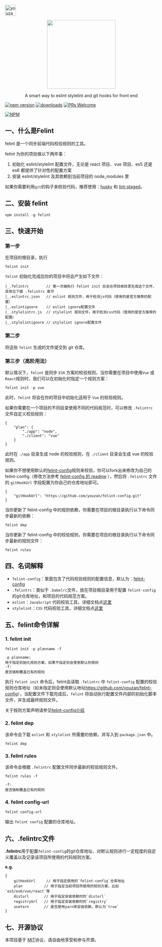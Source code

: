 <p>
<a href="https://github.com/youzan" target="_blank"><img width="36px" src="https://img.yzcdn.cn/public_files/2017/02/09/e84aa8cbbf7852688c86218c1f3bbf17.png" alt="youzan"></a>
</p>
<p align="center">
    <a href="http://youzan.github.io/felint/" target="_blank">
        <img width="226px" src="https://img.yzcdn.cn/public_files/2017/02/09/232aae6e44455f5d068b9f74b9394f64.png">
    </a>
</p>
<p align="center">A smart way to eslint stylelint and git hooks for front end</p>


[![npm version](https://img.shields.io/npm/v/felint.svg?style=flat)](https://www.npmjs.com/package/felint) [![downloads](https://img.shields.io/npm/dt/felint.svg)](https://www.npmjs.com/package/felint) [![PRs Welcome](https://img.shields.io/badge/PRs-welcome-brightgreen.svg)](CONTRIBUTING.md)

[![NPM](https://nodei.co/npm/felint.png?downloads=true&downloadRank=true)](https://nodei.co/npm/felint/)

## 一、什么是Felint

felint 是一个同步前端代码校验规则的工具。

felint 为你的项目做以下两件事：

1. 初始化 eslint/stylelint 配置文件，无论是 react 项目、vue 项目、es5 还是 es6 都提供了针对性的配置方案
1. 安装 eslint/stylelint 及其依赖到当前项目的 node_modules 里

如果你需要利用`git`的钩子来校验代码，推荐使用：[husky](https://github.com/typicode/husky) 和 [lint-staged](https://github.com/okonet/lint-staged)。

## 二、安装 felint

```
npm install -g felint
```

## 三、快速开始

### 第一步

在项目的根目录，执行

```
felint init
```

`felint` 初始化完成后你的项目中将会产生如下文件：

```
|_.felintrc        // 第一次被执行 felint init 后会在项目根目录生成这个文件，具体见下面 .felintrc 章节
|_.eslintrc.json   // eslint 规则文件，用于检测js代码（使用的是官方推荐的配置）
|_.eslintignore    // eslint ignore配置文件
|_.stylelintrc.js  // stylelint 规则文件，用于检测css代码（使用的是官方推荐的配置）
|_.stylelintignore // stylelint ignore配置文件
```

### 第二步

将这些 `felint` 生成的文件提交到 git 仓库。

### 第三步（高阶用法）

默认情况下，`felint` 是同步 `ES6` 方案的校验规则，当你需要在项目中使用`Vue` 或 `React`规则时，我们可以在初始化时指定一个规则方案：

```
felint init -p vue
```

此时，`felint` 将会在你的项目中初始化适用于 `Vue` 的校验规则。

如果你需要在一个项目的不同目录使用不同的代码规范时，可以修改 `.felintrc` 文件自定义校验规则：

```
{
    "plan": {
        "./app": "node",
        "./client": "vue"
    }
}
```

此时在 `./app` 目录生成 node 的校验规则，在 `./client` 目录会生成 vue 的校验规则。

如果你不想使用默认的[felint-config](https://github.com/youzan/felint-config)规则来校验，你可以fork出来修改为自己的 felint-config（修改方法参考 [felint-config 的 readme](https://github.com/youzan/felint-config/blob/master/README.md) ），然后将 `.felintrc` 文件的 `gitHookUrl` 字段配置为你自己的仓库地址即可。

```
{
    "gitHookUrl": "https://github.com/youzan/felint-config.git"
}
```

当你更新了 felint-config 中的规则依赖，你需要在项目的根目录执行以下命令同步最新的依赖：

```
felint dep
```

当你更新了 felint-config 中的校验规则，你需要在项目的根目录执行以下命令同步最新的规则文件：

```
felint rules
```

## 四、名词解释

- `felint-config`：里面包含了代码校验规则的配置信息，默认为：[felint-config](https://github.com/youzan/felint-config)
- `.felintrc`：类似于 `.babelrc`文件，放在项目根目录用于配置 `felint-config` 的git仓库地址，和项目的代码规范方案。
- `eslint`：`JavaScript` 代码校验工具，详细文档点[这里](https://eslint.org/)
- `stylelint`：`CSS` 代码校验工具，详细文档点[这里](https://github.com/stylelint/stylelint)

## 五、felint命令详解

### 1. felint init

```
felint init -p planname -f

-p planname:
用于指定初始化规则方案，如果不指定则会使用默认的规则
-f:
是否强制覆盖已有的规则
```

执行 `felint init` 命令后，felint会读取 `.felintrc` 中 `felint-config` 配置的校验规则仓库地址（如未指定则会使用默认地址<https://github.com/youzan/felint-config>），当配置文件下载完成后，`felint` 将自动执行配置文件内部的初始化脚本文件，并生成最终规则文件。

关于规则方案声明请参见[felint-config介绍](https://github.com/youzan/felint-config)

### 2. felint dep

该命令会下载 `eslint` 和 `stylelint` 所需要的依赖，并写入到 `package.json` 中。

```
felint dep
```

### 3. felint rules

该命令会根据 `.felintrc` 配置文件同步最新的校验规则文件。

```
felint rules -f

-f:
是否强制覆盖已有的规则
```

### 4. felint config-url

```
felint config-url
```

输出 `felint config` 配置的仓库地址。

## 六、<a name="felintrc"></a>.felintrc文件

**.felintrc**用于配置`felint-config`的git仓库地址、对默认规则进行一定程度的自定义覆盖以及记录该项目所使用的代码规则方案。

**e.g.**

```
{
    gitHookUrl     // 用于指定使用的`felint-config`仓库地址
    plan          // 用于指定当前项目所使用的规则方案，比如`es5/es6/vue/react`等
    disturl       // 用于指定安装依赖时的`disturl`
    registryUrl   // 用于指定安装依赖时的`registry`
    useYarn       // 是否使用yarn来安装依赖，默认为`true`
}
```

## 七、开源协议
本项目基于 [MIT](https://zh.wikipedia.org/wiki/MIT%E8%A8%B1%E5%8F%AF%E8%AD%89)协议，请自由地享受和参与开源。
